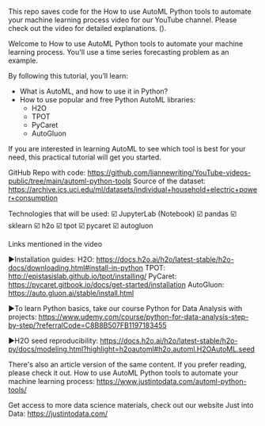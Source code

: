 This repo saves code for the How to use AutoML Python tools to automate your machine learning process video for our YouTube channel. Please check out the video for detailed explanations. ().

Welcome to How to use AutoML Python tools to automate your machine learning process. You'll use a time series forecasting problem as an example.

By following this tutorial, you’ll learn:

- What is AutoML, and how to use it in Python?
- How to use popular and free Python AutoML libraries:
  - H2O
  - TPOT
  - PyCaret
  - AutoGluon

If you are interested in learning AutoML to see which tool is best for your need, this practical tutorial will get you started.

GitHub Repo with code: https://github.com/liannewriting/YouTube-videos-public/tree/main/automl-python-tools
Source of the dataset: https://archive.ics.uci.edu/ml/datasets/individual+household+electric+power+consumption 


Technologies that will be used: 
☑️ JupyterLab (Notebook) 
☑️ pandas 
☑️ sklearn
☑️ h2o 
☑️ tpot
☑️ pycaret
☑️ autogluon

Links mentioned in the video

►Installation guides:
H2O: https://docs.h2o.ai/h2o/latest-stable/h2o-docs/downloading.html#install-in-python
TPOT: http://epistasislab.github.io/tpot/installing/
PyCaret: https://pycaret.gitbook.io/docs/get-started/installation
AutoGluon: https://auto.gluon.ai/stable/install.html

►To learn Python basics, take our course Python for Data Analysis with projects:
https://www.udemy.com/course/python-for-data-analysis-step-by-step/?referralCode=C8B8B507FB1197183455

►H2O seed reproducibility:
https://docs.h2o.ai/h2o/latest-stable/h2o-py/docs/modeling.html?highlight=h2oautoml#h2o.automl.H2OAutoML.seed

There's also an article version of the same content. If you prefer reading, please check it out. How to use AutoML Python tools to automate your machine learning process: https://www.justintodata.com/automl-python-tools/

Get access to more data science materials, check out our website Just into Data: https://justintodata.com/
